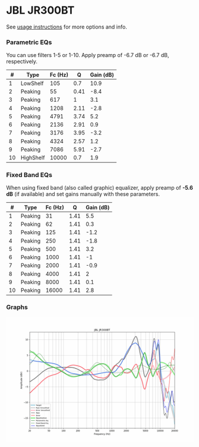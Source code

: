 # JBL JR300BT
See [usage instructions](https://github.com/jaakkopasanen/AutoEq#usage) for more options and info.

### Parametric EQs
You can use filters 1-5 or 1-10. Apply preamp of -6.7 dB or -6.7 dB, respectively.

|   # | Type      |   Fc (Hz) |    Q |   Gain (dB) |
|-----|-----------|-----------|------|-------------|
|   1 | LowShelf  |       105 | 0.7  |        10.9 |
|   2 | Peaking   |        55 | 0.41 |        -8.4 |
|   3 | Peaking   |       617 | 1    |         3.1 |
|   4 | Peaking   |      1208 | 2.11 |        -2.8 |
|   5 | Peaking   |      4791 | 3.74 |         5.2 |
|   6 | Peaking   |      2136 | 2.91 |         0.9 |
|   7 | Peaking   |      3176 | 3.95 |        -3.2 |
|   8 | Peaking   |      4324 | 2.57 |         1.2 |
|   9 | Peaking   |      7086 | 5.91 |        -2.7 |
|  10 | HighShelf |     10000 | 0.7  |         1.9 |

### Fixed Band EQs
When using fixed band (also called graphic) equalizer, apply preamp of **-5.6 dB** (if available) and set gains manually with these parameters.

|   # | Type    |   Fc (Hz) |    Q |   Gain (dB) |
|-----|---------|-----------|------|-------------|
|   1 | Peaking |        31 | 1.41 |         5.5 |
|   2 | Peaking |        62 | 1.41 |         0.3 |
|   3 | Peaking |       125 | 1.41 |        -1.2 |
|   4 | Peaking |       250 | 1.41 |        -1.8 |
|   5 | Peaking |       500 | 1.41 |         3.2 |
|   6 | Peaking |      1000 | 1.41 |        -1   |
|   7 | Peaking |      2000 | 1.41 |        -0.9 |
|   8 | Peaking |      4000 | 1.41 |         2   |
|   9 | Peaking |      8000 | 1.41 |         0.1 |
|  10 | Peaking |     16000 | 1.41 |         2.8 |

### Graphs
![](./JBL%20JR300BT.png)
